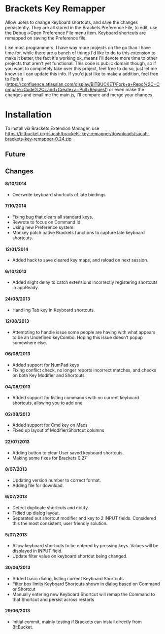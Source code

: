 # Brackets Key Remapper
Allow users to change keyboard shortcuts, and save the changes persistently. They are all stored in the Brackets Preference File, to edit, use the Debug->Open Preference File menu item.
Keyboard shortcuts are remapped on saving the Preference file.

Like most programmers, I have way more projects on the go than I have time for, while there are a bunch of things I'd like to do to this extension to make it better, the fact it's working ok, means I'll devote more time to other projects that aren't yet functional. This code is public domain though, so if you want to completely take over this project, feel free to do so, just let me know so I can update this info. If you'd just like to make a addition, feel free to Fork it (https://confluence.atlassian.com/display/BITBUCKET/Fork+a+Repo%2C+Compare+Code%2C+and+Create+a+Pull+Request) or even make the changes and email me the main.js, I'll compare and merge your changes.

# Installation
To install via Brackets Extension Manager, use https://bitbucket.org/sacah/brackets-key-remapper/downloads/sacah-brackets-key-remapper-0.24.zip

## Future

## Changes
#### 8/10/2014
* Overwrite keyboard shortcuts of late bindings

#### 7/10/2014
* Fixing bug that clears all standard keys.
* Rewrote to focus on Command Id.
* Using new Preference system.
* Monkey patch native Brackets functions to capture late keyboard shortcuts.

#### 12/01/2014
* Added hack to save cleared key maps, and reload on next session.

#### 6/10/2013
* Added slight delay to catch extensions incorrectly registering shortcuts in appReady.

#### 24/08/2013
* Handling Tab key in Keyboard shortcuts.

#### 12/08/2013
* Attempting to handle issue some people are having with what appears to be an Undefined keyCombo. Hoping this issue doesn't popup somewhere else.

#### 06/08/2013
* Added support for NumPad keys
* Fixing conflict check, no longer reports incorrect matches, and checks on both Key Modifier and Shortcuts

#### 04/08/2013
* Added support for listing commands with no current keyboard shortcuts, allowing you to add one

#### 02/08/2013
* Added support for Cmd key on Macs
* Fixed up layout of Modifier/Shortcut columns

#### 22/07/2013
* Adding button to clear User saved keyboard shortcuts.
* Making some fixes for Brackets 0.27

#### 8/07/2013
* Updating version number to correct format.
* Adding file for download.

#### 6/07/2013
* Detect duplicate shortcuts and notify.
* Tidied up dialog layout.
* Separated out shortcut modifier and key to 2 INPUT fields. Considered this the most consistent, user friendly solution.

#### 5/07/2013
* Allow keyboard shortcuts to be entered by pressing keys. Values will be displayed in INPUT field.
* Update filter value on keyboard shortcut being changed.

#### 30/06/2013
* Added basic dialog, listing current Keyboard Shortcuts
* Filter box limits Keyboard Shortcuts shown in dialog based on Command or Shortcut
* Manually entering new Keyboard Shortcut will remap the Command to that Shortcut and persist across restarts

#### 29/06/2013 
* Initial commit, mainly testing if Brackets can install directly from BitBucket.